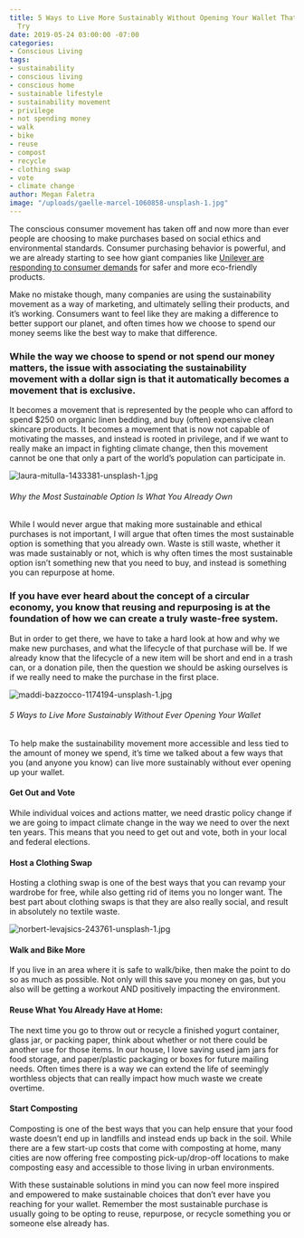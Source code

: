 ```yaml
---
title: 5 Ways to Live More Sustainably Without Opening Your Wallet That Anyone Can
  Try
date: 2019-05-24 03:00:00 -07:00
categories:
- Conscious Living
tags:
- sustainability
- conscious living
- conscious home
- sustainable lifestyle
- sustainability movement
- privilege
- not spending money
- walk
- bike
- reuse
- compost
- recycle
- clothing swap
- vote
- climate change
author: Megan Faletra
image: "/uploads/gaelle-marcel-1060858-unsplash-1.jpg"
---
```


The conscious consumer movement has taken off and now more than ever people are choosing to make purchases based on social ethics and environmental standards. Consumer purchasing behavior is powerful, and we are already starting to see how giant companies like [Unilever are responding to consumer demands](https://www.unilever.com/news/news-and-features/Feature-article/2019/we-are-introducing-reusable-refillable-packaging-to-help-cut-waste.html) for safer and more eco-friendly products. 

Make no mistake though, many companies are using the sustainability movement as a way of marketing, and ultimately selling their products, and it’s working. Consumers want to feel like they are making a difference to better support our planet, and often times how we choose to spend our money seems like the best way to make that difference. 

### While the way we choose to spend or not spend our money matters, the issue with associating the sustainability movement with a dollar sign is that it automatically becomes a movement that is exclusive. 

It becomes a movement that is represented by the people who can afford to spend $250 on organic linen bedding, and buy (often) expensive clean skincare products. It becomes a movement that is now not capable of motivating the masses, and instead is rooted in privilege, and if we want to really make an impact in fighting climate change, then this movement cannot be one that only a part of the world’s population can participate in.

![laura-mitulla-1433381-unsplash-1.jpg](/uploads/laura-mitulla-1433381-unsplash-1.jpg)

###### Why the Most Sustainable Option Is What You Already Own

While I would never argue that making more sustainable and ethical purchases is not important, I will argue that often times the most sustainable option is something that you already own. Waste is still waste, whether it was made sustainably or not, which is why often times the most sustainable option isn’t something new that you need to buy, and instead is something you can repurpose at home.

### If you have ever heard about the concept of a circular economy, you know that reusing and repurposing is at the foundation of how we can create a truly waste-free system. 

But in order to get there, we have to take a hard look at how and why we make new purchases, and what the lifecycle of that purchase will be. If we already know that the lifecycle of a new item will be short and end in a trash can, or a donation pile, then the question we should be asking ourselves is if we really need to make the purchase in the first place. 

![maddi-bazzocco-1174194-unsplash-1.jpg](/uploads/maddi-bazzocco-1174194-unsplash-1.jpg)

###### 5 Ways to Live More Sustainably Without Ever Opening Your Wallet

To help make the sustainability movement more accessible and less tied to the amount of money we spend, it’s time we talked about a few ways that you (and anyone you know) can live more sustainably without ever opening up your wallet. 

#### Get Out and Vote

While individual voices and actions matter, we need drastic policy change if we are going to impact climate change in the way we need to over the next ten years. This means that you need to get out and vote, both in your local and federal elections.  

#### Host a Clothing Swap

Hosting a clothing swap is one of the best ways that you can revamp your wardrobe for free, while also getting rid of items you no longer want. The best part about clothing swaps is that they are also really social, and result in absolutely no textile waste.

![norbert-levajsics-243761-unsplash-1.jpg](/uploads/norbert-levajsics-243761-unsplash-1.jpg)

#### Walk and Bike More 

If you live in an area where it is safe to walk/bike, then make the point to do so as much as possible. Not only will this save you money on gas, but you also will be getting a workout AND positively impacting the environment. 

#### Reuse What You Already Have at Home: 

The next time you go to throw out or recycle a finished yogurt container, glass jar, or packing paper, think about whether or not there could be another use for those items. In our house, I love saving used jam jars for food storage, and paper/plastic packaging or boxes for future mailing needs. Often times there is a way we can extend the life of seemingly worthless objects that can really impact how much waste we create overtime.   

#### Start Composting

Composting is one of the best ways that you can help ensure that your food waste doesn’t end up in landfills and instead ends up back in the soil. While there are a few start-up costs that come with composting at home, many cities are now offering free composting pick-up/drop-off locations to make composting easy and accessible to those living in urban environments.

With these sustainable solutions in mind you can now feel more inspired and empowered to make sustainable choices that don’t ever have you reaching for your wallet. Remember the most sustainable purchase is usually going to be opting to reuse, repurpose, or recycle something you or someone else already has.